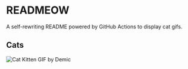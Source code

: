 # READMEOW

A self-rewriting README powered by GitHub Actions to display cat gifs.

## Cats

![Cat Kitten GIF by Demic](https://media4.giphy.com/media/3oriO0OEd9QIDdllqo/200.gif?cid=9acd02dah56ic2qox674r54otapkev229n646jsbv7t2a6ta&ep=v1_gifs_search&rid=200.gif&ct=g)
